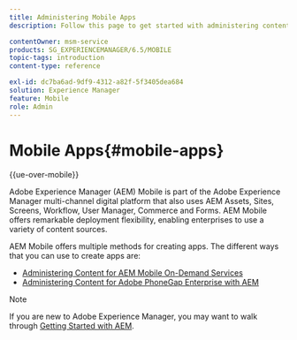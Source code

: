 ```yaml
---
title: Administering Mobile Apps
description: Follow this page to get started with administering content for mobile apps.

contentOwner: msm-service
products: SG_EXPERIENCEMANAGER/6.5/MOBILE
topic-tags: introduction
content-type: reference

exl-id: dc7ba6ad-9df9-4312-a82f-5f3405dea684
solution: Experience Manager
feature: Mobile
role: Admin
---
```

# Mobile Apps{#mobile-apps}

{{ue-over-mobile}}

Adobe Experience Manager (AEM) Mobile is part of the Adobe Experience Manager multi-channel digital platform that also uses AEM Assets, Sites, Screens, Workflow, User Manager, Commerce and Forms. AEM Mobile offers remarkable deployment flexibility, enabling enterprises to use a variety of content sources.

AEM Mobile offers multiple methods for creating apps. The different ways that you can use to create apps are:

* [Administering Content for AEM Mobile On-Demand Services](/help/mobile/aem-mobile.md)
* [Administering Content for Adobe PhoneGap Enterprise with AEM](/help/mobile/administer-phonegap.md)

>[!NOTE]
>
>If you are new to Adobe Experience Manager, you may want to walk through [Getting Started with AEM](/help/sites-deploying/deploy.md).
